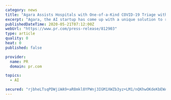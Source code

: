 ```yaml
---
category: news
title: "Agara Assists Hospitals with One-of-a-Kind COVID-19 Triage with an AI-Powered Autonomous Self-Assessment"
excerpt: "Agara, the AI startup has come up with a unique solution to reduce the workload of healthcare heroes, with a unique one of a kind telephonic triage system, that requires zero human involvement."
publishedDateTime: 2020-05-21T07:12:00Z
webUrl: "https://www.pr.com/press-release/812903"
type: article
quality: 0
heat: 0
published: false

provider:
  name: PR
  domain: pr.com

topics:
  - AI

secured: "rjbheLTsqPDWjiWA9+aR8mkl8YPWnj3IGM1XWZb3yz+LM1/nQKhwOKdeKbEWAZblOsBXa5ZEOr5XZNKUwqb/kbSFuU3Azi7Z4UCGOhmT1yrJrzrlre3K6/1b9e2w+KqsZpKyFkdjgnr9W/3DZSUVNvff1Ge48suJ8+2gUenXZ7pBURvVBHIpDz7Q+2N/76lKUXYLJSBxyb+Yt1tCSSunVmyz+JyuZHPKlJPS4G1k/E8kR7ZwRQ4wY6J+CkAKdYSISdejju2H5jYRCTXKVK1e2hWSPEQOxlCWEsp9Z3IzzGGEN1ObHIGapd8avoF5lGJo;HlGsRBe8/m3AaJsyThdzmw=="
---
```


